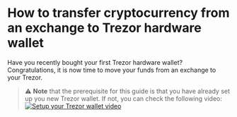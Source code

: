 # How to transfer cryptocurrency from an exchange to Trezor hardware wallet

Have you recently bought your first Trezor hardware wallet? Congratulations, it is now time to move your funds from an exchange to your Trezor.

> :warning: **Note** that the prerequisite for this guide is that you have already set up you new Trezor wallet. If not, you can check the following video:
> [![Setup your Trezor wallet video](https://img.youtube.com/vi/HuVH_9hnUu8/0.jpg)](https://www.youtube.com/watch?v=HuVH_9hnUu8)

